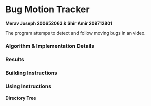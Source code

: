 # Bug Motion Tracker
**Merav Joseph 200652063 & Shir Amir 209712801**

The program attemps to detect and follow moving bugs in an video.

### Algorithm & Implementation Details

### Results

### Building Instructions

### Using Instructions

#### Directory Tree

